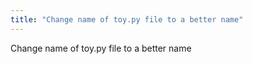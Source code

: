 ```yaml
---
title: "Change name of toy.py file to a better name"
---
```


Change name of toy.py file to a better name